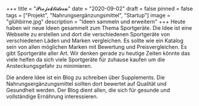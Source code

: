 +++
title = "𝓟𝓻𝓸𝓳𝓮𝓴𝓽𝓲𝓭𝓮𝓮𝓷"
date = "2020-09-02"
draft = false
pinned = false
tags = ["Projekt", "Nahrungsergänzungsmittel", "Startup"]
image = "glühbirne.jpg"
description = "Ideen sammeln und erweitern"
+++
Heute haben wir neue Ideen gesammelt zum Thema Sportgeräte. Die Idee ist eine Webseite zu erstellen und dort die verschiedenen Sportgeräte von verschiedenen Läden und Marken vergleichen. Es sollte wie ein Katalog sein von allen möglichen Marken mit Bewertung und Preisvergleichen. Es gibt Sportgeräte aller Art. Wir denken gerade zu heutige Zeiten könnte das viele helfen da sich viele Sportgeräte für zuhause kaufen um die Ansteckungsgefahr zu minimieren.

Die andere Idee ist ein Blog zu schreiben über Supplements. Die Nahrungsergänzungsmittel sollten dort bewertet auf Qualität und Gesundheit werden. Der Blog dient allen, die sich für gesunde und vollständige Ernährung interessieren.